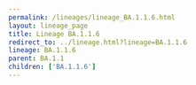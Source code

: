 ```yaml
---
permalink: /lineages/lineage_BA.1.1.6.html
layout: lineage_page
title: Lineage BA.1.1.6
redirect_to: ../lineage.html?lineage=BA.1.1.6
lineage: BA.1.1.6
parent: BA.1.1
children: ['BA.1.1.6']
---
```

